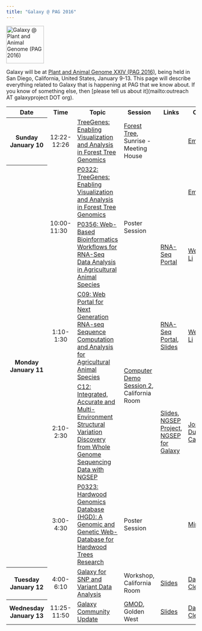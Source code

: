 ```yaml
---
title: "Galaxy @ PAG 2016"
---
```

<div class='center'><a href='http://www.intlpag.org/'><img src="/src/images/logos/PAGLogo300.png" alt="Galaxy @ Plant and Animal Genome (PAG 2016)" height="100" /></a>
</div>



Galaxy will be at [Plant and Animal Genome XXIV (PAG 2016)](http://www.intlpag.org/), being held in San Diego, California, United States, January 9-13.  This page will describe everything related to Galaxy that is happening at PAG that we know about.  If you know of something else, then [please tell us about it](mailto:outreach AT galaxyproject DOT org).

<table class="table">
  <tr class="th" >
    <th> Date </th>
    <th> Time </th>
    <th> Topic </th>
    <th> Session </th>
    <th> Links </th>
    <th> Contact </th>
  </tr>
  <tr>
    <th> Sunday<br />January 10 </th>
    <td style=" text-align: center;"> 12:22-12:26 </td>
    <td> <a href='https://pag.confex.com/pag/xxiv/meetingapp.cgi/Paper/19738'>TreeGenes: Enabling Visualization and Analysis in Forest Tree Genomics</a> </td>
    <td> <a href='https://pag.confex.com/pag/xxiv/meetingapp.cgi/Session/3093'>Forest Tree</a>, Sunrise - Meeting House </td>
    <td> </td>
    <td> <a href='https://pag.confex.com/pag/xxiv/meetingapp.cgi/Person/34155'>Emily Grau</a> </td>
  </tr>
  <tr>
    <th rowspan=5> Monday<br />January 11 </th>
    <td rowspan=2> 10:00-11:30 </td>
    <td> <a href='https://pag.confex.com/pag/xxiv/meetingapp.cgi/Paper/21193'>P0322: TreeGenes: Enabling Visualization and Analysis in Forest Tree Genomics</a> </td>
    <td rowspan=2> Poster Session </td>
    <td> </td>
    <td> <a href='https://pag.confex.com/pag/xxiv/meetingapp.cgi/Person/34155'>Emily Grau</a> </td>
  </tr>
  <tr>
    <td> <a href='https://pag.confex.com/pag/xxiv/meetingapp.cgi/Paper/19563'>P0356: Web-Based Bioinformatics Workflows for RNA-Seq Data Analysis in Agricultural Animal Species</a> </td>
    <td> <a href='http://weizhongli-lab.org/RNA-seq'>RNA-Seq Portal</a> </td>
    <td> <a href='https://pag.confex.com/pag/xxiv/meetingapp.cgi/Person/37842'>Weizhong Li</a> </td>
  </tr>
  <tr>
    <td style=" text-align: center;"> 1:10-1:30 </td>
    <td> <a href='https://pag.confex.com/pag/xxiv/meetingapp.cgi/Paper/19663'>C09: Web Portal for Next Generation RNA-seq Sequence Computation and Analysis for Agricultural Animal Species</a> </td>
    <td rowspan=2> <a href='https://pag.confex.com/pag/xxiv/meetingapp.cgi/Session/3269'>Computer Demo Session 2</a>, California Room  </td>
    <td> <a href='http://weizhongli-lab.org/RNA-seq'>RNA-Seq Portal</a>, <a href='https://pag.confex.com/pag/xxiv/recordingredirect.cgi/id/1918'>Slides</a> </td>
    <td> <a href='https://pag.confex.com/pag/xxiv/meetingapp.cgi/Person/37842'>Weizhong Li</a> </td>
  </tr>
  <tr>
    <td style=" text-align: center;"> 2:10-2:30 </td>
    <td> <a href='https://pag.confex.com/pag/xxiv/meetingapp.cgi/Paper/19823'>C12: Integrated, Accurate and Multi-Environment Structural Variation Discovery from Whole Genome Sequencing Data with NGSEP</a> </td>
    <td> <a href='https://depot.galaxyproject.org/hub/attachments/documents/presentations/2016_PAG_NGSEP.pdf'>Slides</a>, <a href='http://sourceforge.net/projects/ngsep/'>NGSEP Project</a>, <a href='http://sourceforge.net/projects/ngsep/files/galaxy/'>NGSEP for Galaxy</a> </td>
    <td> <a href='https://pag.confex.com/pag/xxiv/meetingapp.cgi/Person/21453'>Jorge A. Duitama Castellanos</a> </td>
  </tr>
  <tr>
    <td style=" text-align: center;"> 3:00-4:30 </td>
    <td> <a href='https://pag.confex.com/pag/xxiv/meetingapp.cgi/Paper/21155'>P0323: Hardwood Genomics Database (HGD): A Genomic and Genetic Web-Database for Hardwood Trees Research</a> </td>
    <td> Poster Session </td>
    <td> </td>
    <td> <a href='https://pag.confex.com/pag/xxiv/meetingapp.cgi/Person/40214'>Ming Chen</a> </td>
  </tr>
  <tr>
    <th> Tuesday<br />January 12 </th>
    <td style=" text-align: center;"> 4:00-6:10</td>
    <td> <a href='https://pag.confex.com/pag/xxiv/meetingapp.cgi/Session/3098'>Galaxy for SNP and Variant Data Analysis</a> </td>
    <td> Workshop, California Room </td>
    <td> <a href='https://depot.galaxyproject.org/hub/attachments/documents/presentations/2016_PAG_VariantAnalysis.pdf'>Slides</a> </td>
    <td> <a href='/people/dave-clements/'>Dave Clements</a> </td>
  </tr>
  <tr>
    <th rowspan=2> Wednesday<br />January 13 </th>
    <td style=" text-align: center;"> 11:25-11:50 </td>
    <td> <a href='https://pag.confex.com/pag/xxiv/meetingapp.cgi/Paper/21816'>Galaxy Community Update</a> </td>
    <td> <a href='https://pag.confex.com/pag/xxiv/meetingapp.cgi/Session/3109'>GMOD</a>, Golden West </td>
    <td> <a href='https://depot.galaxyproject.org/hub/attachments/documents/presentations/2016_PAG_GalaxyUpdate.pdf'>Slides</a> </td>
    <td> <a href='/people/dave-clements/'>Dave Clements</a> </td>
  </tr>
</table>
